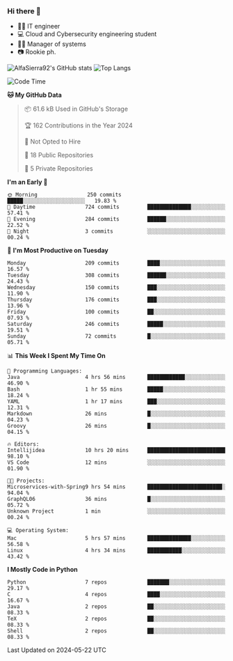### Hi there 👋
- 👨‍💻 IT engineer
- 💻 Cloud and Cybersecurity engineering student
- 👨‍💼 Manager of systems
- 📷 Rookie ph.


![AlfaSierra92's GitHub stats](https://github-readme-stats.vercel.app/api?username=AlfaSierra92&theme=nord)
![Top Langs](https://github-readme-stats.vercel.app/api/top-langs/?username=AlfaSierra92&theme=nord&layout=compact)

<!--START_SECTION:waka-->
![Code Time](http://img.shields.io/badge/Code%20Time-113%20hrs%204%20mins-blue)

**🐱 My GitHub Data** 

> 📦 61.6 kB Used in GitHub's Storage 
 > 
> 🏆 162 Contributions in the Year 2024
 > 
> 🚫 Not Opted to Hire
 > 
> 📜 18 Public Repositories 
 > 
> 🔑 5 Private Repositories 
 > 
**I'm an Early 🐤** 

```text
🌞 Morning                250 commits         █████░░░░░░░░░░░░░░░░░░░░   19.83 % 
🌆 Daytime                724 commits         ██████████████░░░░░░░░░░░   57.41 % 
🌃 Evening                284 commits         ██████░░░░░░░░░░░░░░░░░░░   22.52 % 
🌙 Night                  3 commits           ░░░░░░░░░░░░░░░░░░░░░░░░░   00.24 % 
```
📅 **I'm Most Productive on Tuesday** 

```text
Monday                   209 commits         ████░░░░░░░░░░░░░░░░░░░░░   16.57 % 
Tuesday                  308 commits         ██████░░░░░░░░░░░░░░░░░░░   24.43 % 
Wednesday                150 commits         ███░░░░░░░░░░░░░░░░░░░░░░   11.90 % 
Thursday                 176 commits         ███░░░░░░░░░░░░░░░░░░░░░░   13.96 % 
Friday                   100 commits         ██░░░░░░░░░░░░░░░░░░░░░░░   07.93 % 
Saturday                 246 commits         █████░░░░░░░░░░░░░░░░░░░░   19.51 % 
Sunday                   72 commits          █░░░░░░░░░░░░░░░░░░░░░░░░   05.71 % 
```


📊 **This Week I Spent My Time On** 

```text
💬 Programming Languages: 
Java                     4 hrs 56 mins       ████████████░░░░░░░░░░░░░   46.90 % 
Bash                     1 hr 55 mins        █████░░░░░░░░░░░░░░░░░░░░   18.24 % 
YAML                     1 hr 17 mins        ███░░░░░░░░░░░░░░░░░░░░░░   12.31 % 
Markdown                 26 mins             █░░░░░░░░░░░░░░░░░░░░░░░░   04.23 % 
Groovy                   26 mins             █░░░░░░░░░░░░░░░░░░░░░░░░   04.15 % 

🔥 Editors: 
Intellijidea             10 hrs 20 mins      █████████████████████████   98.10 % 
VS Code                  12 mins             ░░░░░░░░░░░░░░░░░░░░░░░░░   01.90 % 

🐱‍💻 Projects: 
Microservices-with-Spring9 hrs 54 mins       ████████████████████████░   94.04 % 
GraphQL06                36 mins             █░░░░░░░░░░░░░░░░░░░░░░░░   05.72 % 
Unknown Project          1 min               ░░░░░░░░░░░░░░░░░░░░░░░░░   00.24 % 

💻 Operating System: 
Mac                      5 hrs 57 mins       ██████████████░░░░░░░░░░░   56.58 % 
Linux                    4 hrs 34 mins       ███████████░░░░░░░░░░░░░░   43.42 % 
```

**I Mostly Code in Python** 

```text
Python                   7 repos             ███████░░░░░░░░░░░░░░░░░░   29.17 % 
C                        4 repos             ████░░░░░░░░░░░░░░░░░░░░░   16.67 % 
Java                     2 repos             ██░░░░░░░░░░░░░░░░░░░░░░░   08.33 % 
TeX                      2 repos             ██░░░░░░░░░░░░░░░░░░░░░░░   08.33 % 
Shell                    2 repos             ██░░░░░░░░░░░░░░░░░░░░░░░   08.33 % 
```




 Last Updated on 2024-05-22 UTC
<!--END_SECTION:waka-->

<!--
**AlfaSierra92/AlfaSierra92** is a ✨ _special_ ✨ repository because its `README.md` (this file) appears on your GitHub profile.

Here are some ideas to get you started:

- 🔭 I’m currently working on ...
- 🌱 I’m currently learning ...
- 👯 I’m looking to collaborate on ...
- 🤔 I’m looking for help with ...
- 💬 Ask me about ...
- 📫 How to reach me: ...
- 😄 Pronouns: ...
- ⚡ Fun fact: ...
-->
